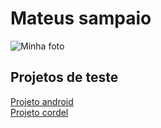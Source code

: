 # Mateus sampaio

<div>
 <img src="https://static.wikia.nocookie.net/pudimclopedia/images/8/8e/S2la3KS9.png/revision/latest/scale-to-width-down/400?cb=20201027164956&path-prefix=pt-br" alt="Minha foto">
</div>
 
<h2>Projetos de teste</h2>
<a href="https://mateussampaio1502.github.io/html-css/desafios/D004/index.html" target="_blank">Projeto android</a> <br>
<a href="https://mateussampaio1502.github.io/html-css/desafios/D005/index.html" target="_blank">Projeto cordel</a>
